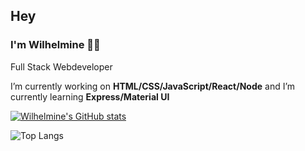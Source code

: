 ## Hey
### I'm Wilhelmine 👩‍💻
Full Stack Webdeveloper


 I’m currently working on **HTML/CSS/JavaScript/React/Node** and I’m currently learning **Express/Material UI**

[![Wilhelmine's GitHub stats](https://github-readme-stats.vercel.app/api?username=wilhelmine-erber&theme=synthwave)](https://github.com/wilhelmine-erber/github-readme-stats)

 ![Top Langs](https://github-readme-stats.vercel.app/api/top-langs/?username=wilhelmine-erber&hide=javascript,css,scss,html&theme=tokyonight)
